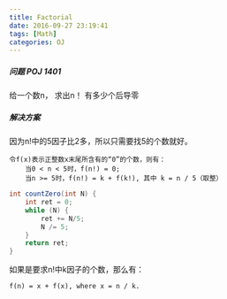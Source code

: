 ```yaml
---
title: Factorial
date: 2016-09-27 23:19:41
tags: [Math]
categories: OJ
---
```


##### 问题 POJ 1401
给一个数n，  求出n！ 有多少个后导零

##### 解决方案
因为n!中的5因子比2多，所以只需要找5的个数就好。

	令f(x)表示正整数x末尾所含有的“0”的个数，则有：
      	当0 < n < 5时，f(n!) = 0;
      	当n >= 5时，f(n!) = k + f(k!), 其中 k = n / 5（取整）


```java
int countZero(int N) {
  	int ret = 0;
  	while (N) {
    	ret += N/5;
   		N /= 5;
  	}
  	return ret;
}
```

如果是要求n!中k因子的个数，那么有：

	f(n) = x + f(x), where x = n / k.